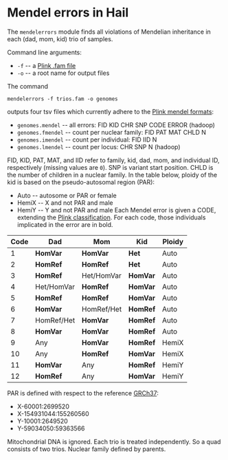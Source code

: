 # Mendel errors in Hail

The `mendelerrors` module finds all violations of Mendelian inheritance in each (dad, mom, kid) trio of samples.

Command line arguments:
 - `-f` -- a [Plink .fam file](https://www.cog-genomics.org/plink2/formats#fam)
 - `-o` -- a root name for output files

The command
```
mendelerrors -f trios.fam -o genomes
```
outputs four tsv files which currently adhere to the [Plink mendel formats](https://www.cog-genomics.org/plink2/formats#mendel):

- `genomes.mendel` -- all errors: FID KID CHR SNP CODE ERROR (hadoop)
- `genomes.fmendel` -- count per nuclear family: FID PAT MAT CHLD N
- `genomes.imendel` -- count per individual: FID IID N
- `genomes.lmendel` -- count per locus: CHR SNP N (hadoop)

FID, KID, PAT, MAT, and IID refer to family, kid, dad, mom, and individual ID, respectively (missing values are `0`).
SNP is variant start position. CHLD is the number of children in a nuclear family.
In the table below, ploidy of the kid is based on the pseudo-autosomal region (PAR):
- Auto -- autosome or PAR or female
- HemiX -- X and not PAR and male
- HemiY -- Y and not PAR and male
Each Mendel error is given a CODE, extending the [Plink classification](https://www.cog-genomics.org/plink2/basic_stats#mendel). For each code, those individuals implicated in the error are in bold.

Code | Dad | Mom | Kid | Ploidy
---|---|---|---|---
1 | **HomVar** | **HomVar** | **Het** | Auto
2 | **HomRef** | **HomRef** |  **Het** | Auto
3 | **HomRef** | Het/HomVar | **HomVar** | Auto
4 | Het/HomVar | **HomRef** | **HomVar** | Auto
5 | **HomRef** | **HomRef** | **HomVar** | Auto
6 | **HomVar** | HomRef/Het | **HomRef** | Auto
7 | HomRef/Het | **HomVar** | **HomRef** | Auto
8 | **HomVar** | **HomVar** | **HomRef** | Auto
9 | Any | **HomVar** | **HomRef** | HemiX
10 | Any | **HomRef** | **HomVar** | HemiX
11 | **HomVar** | Any | **HomRef** | HemiY
12 | **HomRef** | Any | **HomVar** | HemiY

PAR is defined with respect to the reference [GRCh37](http://www.ncbi.nlm.nih.gov/projects/genome/assembly/grc/human/):

- X-60001:2699520
- X-154931044:155260560
- Y-10001:2649520
- Y-59034050:59363566

Mitochondrial DNA is ignored. Each trio is treated independently. So a quad consists of two trios. Nuclear family defined by parents.